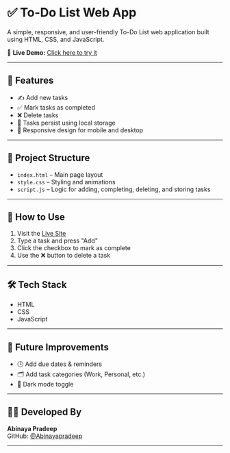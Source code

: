 # ✅ To-Do List Web App

A simple, responsive, and user-friendly To-Do List web application built using HTML, CSS, and JavaScript.

🔗 **Live Demo:** [Click here to try it](https://abinayapradeep.github.io/To-do-List/) 

---

## 📝 Features

- ✍️ Add new tasks
- ✅ Mark tasks as completed
- ❌ Delete tasks
- 💾 Tasks persist using local storage
- 📱 Responsive design for mobile and desktop

---

## 📁 Project Structure

- `index.html` – Main page layout  
- `style.css` – Styling and animations  
- `script.js` – Logic for adding, completing, deleting, and storing tasks  

---

## 🚀 How to Use

1. Visit the [Live Site](https://abinayapradeep.github.io/To-do-List/)
2. Type a task and press "Add"
3. Click the checkbox to mark as complete
4. Use the ❌ button to delete a task

---

## 🛠️ Tech Stack

- HTML  
- CSS
- JavaScript

---

## 📌 Future Improvements

- 🕓 Add due dates & reminders  
- 🗂️ Add task categories (Work, Personal, etc.)  
- 🌙 Dark mode toggle  

---

## 👩‍💻 Developed By

**Abinaya Pradeep**  
GitHub: [@Abinayapradeep](https://github.com/Abinayapradeep)

---

